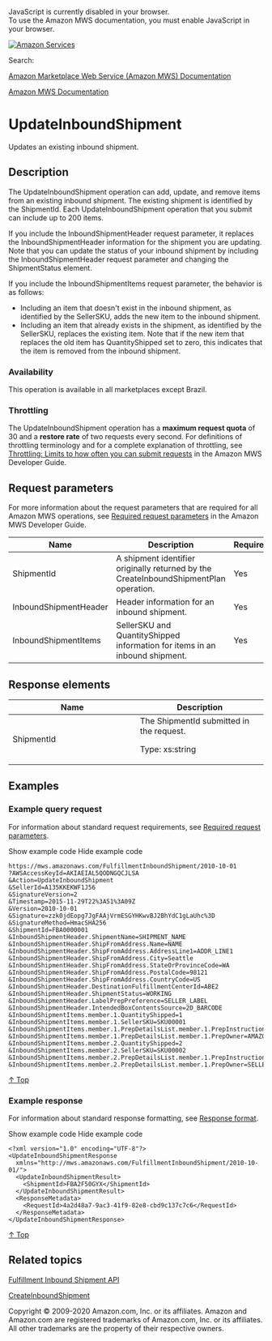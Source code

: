 <div id="MWSDX_noscript">

JavaScript is currently disabled in your browser.  
To use the Amazon MWS documentation, you must enable JavaScript in your
browser.

</div>

<div id="MWSDX_divtop">

[![Amazon
Services](https://images-na.ssl-images-amazon.com/images/G/08/mwsportal/fr_FR/amazonservices.gif "Amazon Services")](http://services.amazon.fr)

<div id="MWSDX_search">

<span id="MWSDX_searchlbl">Search:</span>

</div>

  
<span id="MWSDX_titlebar">[Amazon Marketplace Web Service (Amazon MWS)
Documentation](https://developer.amazonservices.fr/gp/mws/docs.html)</span>

</div>

<div id="MWSDX_divbottom">

<div id="MWSDX_divleft">

<div id="MWSDX_toc">

</div>

</div>

<div id="MWSDX_divright">

<div id="MWSDX_content">

<span id="MWSDX_breadcrumbs">[Amazon MWS
Documentation](https://developer.amazonservices.fr/gp/mws/docs.html)</span>

<div id="FBAInbound_UpdateInboundShipment" class="nested0">

UpdateInboundShipment
=====================

<div class="body">

<span class="ph">Updates an existing inbound shipment.</span>

</div>

<div id="Description" class="topic concept nested1">

Description
-----------

<div class="body conbody">

<div class="section">

The <span class="keyword apiname">UpdateInboundShipment</span> operation
can add, update, and remove items from an existing inbound shipment. The
existing shipment is identified by the <span
class="keyword parmname">ShipmentId</span>. Each <span
class="keyword apiname">UpdateInboundShipment</span> operation that you
submit can include up to 200 items.

If you include the <span
class="keyword parmname">InboundShipmentHeader</span> request parameter,
it replaces the <span
class="keyword parmname">InboundShipmentHeader</span> information for
the shipment you are updating. Note that you can update the status of
your inbound shipment by including the <span
class="keyword parmname">InboundShipmentHeader</span> request parameter
and changing the <span class="keyword parmname">ShipmentStatus</span>
element.

If you include the <span
class="keyword parmname">InboundShipmentItems</span> request parameter,
the behavior is as follows:

-   Including an item that doesn't exist in the inbound shipment, as
    identified by the <span class="keyword parmname">SellerSKU</span>,
    adds the new item to the inbound shipment.
-   Including an item that already exists in the shipment, as identified
    by the <span class="keyword parmname">SellerSKU</span>, replaces the
    existing item. Note that if the new item that replaces the old item
    has <span class="keyword parmname">QuantityShipped</span> set to
    zero, this indicates that the item is removed from the inbound
    shipment.

</div>

<div class="section">

### Availability

This operation is available in all marketplaces except Brazil.

</div>

<div class="section">

### Throttling

The <span class="keyword apiname">UpdateInboundShipment</span> operation
has a **maximum request quota** of 30 and a **restore rate** of two
requests every second. <span class="ph">For definitions of throttling
terminology and for a complete explanation of throttling, see
<a href="../dev_guide/DG_Throttling.md" class="xref">Throttling: Limits to how often you can submit requests</a>
in the <span class="ph">Amazon MWS Developer Guide</span>.</span>

</div>

</div>

</div>

<div id="RequestParameters" class="topic reference nested1">

Request parameters
------------------

<div class="body refbody">

<div class="section">

<span class="ph">For more information about the request parameters that
are required for all <span class="ph">Amazon MWS</span> operations, see
<a href="../dev_guide/DG_RequiredRequestParameters.md" class="xref">Required request parameters</a>
in the <span class="ph">Amazon MWS Developer Guide</span>.</span>

</div>

<div class="tablenoborder">

| Name                                                        | Description                                                                                                                                                                      | Required | Values                                                                                                                                                                                                                                      |
|-------------------------------------------------------------|----------------------------------------------------------------------------------------------------------------------------------------------------------------------------------|----------|---------------------------------------------------------------------------------------------------------------------------------------------------------------------------------------------------------------------------------------------|
| <span class="keyword parmname">ShipmentId</span>            | <span class="ph">A shipment identifier originally returned by the <span class="keyword apiname">CreateInboundShipmentPlan</span> operation.</span>                               | Yes      | <span class="ph">Type: xs:string</span>                                                                                                                                                                                                     |
| <span class="keyword parmname">InboundShipmentHeader</span> | <span class="ph">Header information for an inbound shipment. </span>                                                                                                             | Yes      | Type: <a href="FBAInbound_Datatypes.md#InboundShipmentHeader" class="xref" title="Inbound shipment information used to create and update inbound shipments.">InboundShipmentHeader</a>                                                    |
| <span class="keyword parmname">InboundShipmentItems</span>  | <span class="ph"><span class="keyword parmname">SellerSKU</span> and <span class="keyword parmname">QuantityShipped</span> information for items in an inbound shipment. </span> | Yes      | Type: <a href="FBAInbound_Datatypes.md#InboundShipmentItem" class="xref" title="Item information for an inbound shipment. Submitted with a call to the CreateInboundShipment or UpdateInboundShipment operation.">InboundShipmentItem</a> |

</div>

</div>

</div>

<div id="ResponseElements" class="topic reference nested1">

Response elements
-----------------

<div class="body refbody">

<div class="tablenoborder">

<table id="ResponseElements__ResponseElementsTable" class="table" data-cellpadding="4" data-cellspacing="0" data-summary="" data-frame="border" data-border="1" data-rules="all">
<colgroup>
<col style="width: 50%" />
<col style="width: 50%" />
</colgroup>
<thead>
<tr class="header">
<th>Name</th>
<th>Description</th>
</tr>
</thead>
<tbody>
<tr class="odd">
<td><span class="keyword parmname">ShipmentId</span></td>
<td><span class="ph">The <span class="keyword parmname">ShipmentId</span> submitted in the request.</span>
<p><span class="ph">Type: xs:string</span></p></td>
</tr>
</tbody>
</table>

</div>

</div>

</div>

<div id="Examples" class="topic reference nested1">

Examples
--------

<div class="body refbody">

<div class="section">

### Example query request

<span class="ph">For information about standard request requirements,
see
<a href="../dev_guide/DG_RequiredRequestParameters.md" class="xref">Required request parameters</a>.</span>

<span class="ph expander"> <span class="keyword parmname xshow">Show
example code</span> <span class="keyword parmname xhide">Hide example
code</span> </span>

<div class="sectiondiv content">

    https://mws.amazonaws.com/FulfillmentInboundShipment/2010-10-01
    ?AWSAccessKeyId=AKIAEIAL5QODNGQCJLSA
    &Action=UpdateInboundShipment
    &SellerId=A135KKEKWF1J56
    &SignatureVersion=2
    &Timestamp=2015-11-29T22%3A51%3A09Z
    &Version=2010-10-01
    &Signature=zzk0jdEopg7JgFAAjVrmESGYHKwvBJ2BhYdC1gLaUhc%3D
    &SignatureMethod=HmacSHA256
    &ShipmentId=FBA0000001
    &InboundShipmentHeader.ShipmentName=SHIPMENT_NAME
    &InboundShipmentHeader.ShipFromAddress.Name=NAME
    &InboundShipmentHeader.ShipFromAddress.AddressLine1=ADDR_LINE1
    &InboundShipmentHeader.ShipFromAddress.City=Seattle
    &InboundShipmentHeader.ShipFromAddress.StateOrProvinceCode=WA
    &InboundShipmentHeader.ShipFromAddress.PostalCode=98121
    &InboundShipmentHeader.ShipFromAddress.CountryCode=US
    &InboundShipmentHeader.DestinationFulfillmentCenterId=ABE2
    &InboundShipmentHeader.ShipmentStatus=WORKING
    &InboundShipmentHeader.LabelPrepPreference=SELLER_LABEL
    &InboundShipmentHeader.IntendedBoxContentsSource=2D_BARCODE
    &InboundShipmentItems.member.1.QuantityShipped=1
    &InboundShipmentItems.member.1.SellerSKU=SKU00001
    &InboundShipmentItems.member.1.PrepDetailsList.member.1.PrepInstruction=Taping 
    &InboundShipmentItems.member.1.PrepDetailsList.member.1.PrepOwner=AMAZON
    &InboundShipmentItems.member.2.QuantityShipped=2
    &InboundShipmentItems.member.2.SellerSKU=SKU00002
    &InboundShipmentItems.member.2.PrepDetailsList.member.1.PrepInstruction=Taping 
    &InboundShipmentItems.member.2.PrepDetailsList.member.1.PrepOwner=SELLER

<a href="#Examples" class="xref">↑ Top</a>

</div>

</div>

<div class="section">

### Example response

<span class="ph">For information about standard response formatting, see
<a href="../dev_guide/DG_ResponseFormat.md" class="xref">Response format</a>.</span>

<span class="ph expander"> <span class="keyword parmname xshow">Show
example code</span> <span class="keyword parmname xhide">Hide example
code</span> </span>

<div class="sectiondiv content">

    <?xml version="1.0" encoding="UTF-8"?>
    <UpdateInboundShipmentResponse
      xmlns="http://mws.amazonaws.com/FulfillmentInboundShipment/2010-10-01/">
      <UpdateInboundShipmentResult>
        <ShipmentId>FBA2F50GYX</ShipmentId>
      </UpdateInboundShipmentResult>
      <ResponseMetadata>
        <RequestId>4a2d48a7-9ac3-41f9-82e8-cbd9c137c7c6</RequestId>
      </ResponseMetadata>
    </UpdateInboundShipmentResponse>

<a href="#Examples" class="xref">↑ Top</a>

</div>

</div>

</div>

</div>

<div id="RelatedTopics" class="topic nested1">

Related topics
--------------

<div class="body">

<a href="../fba_inbound/FBAInbound_Overview.md" class="xref">Fulfillment Inbound Shipment API</a>

<a href="../fba_inbound/FBAInbound_CreateInboundShipment.md" class="xref">CreateInboundShipment</a>

</div>

</div>

</div>

<div id="MWSDX_footer">

Copyright © 2009-2020 Amazon.com, Inc. or its affiliates. Amazon and
Amazon.com are registered trademarks of Amazon.com, Inc. or its
affiliates. All other trademarks are the property of their respective
owners.

</div>

</div>

</div>

<div style="clear: both;">

</div>

</div>
